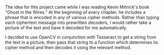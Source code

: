 The idea for this project came while I was reading Kevin Mitnick's book "Ghost in the Wires." At the beginning of every chapter, he includes a phrase that is encoded in any of various cipher methods. Rather than typing each ciphertext message into prewritten decoders, I would rather take a picture of the text and have it decoded for me automatically. 

I decided to use OpenCV in conjunction with Tesseract to get a string from the text in a picture, then pass that string to a function which determines its cipher method and then decodes it using the relevant method. 